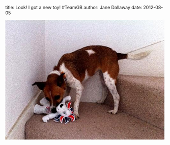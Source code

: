 
title: Look! I got a new toy! #TeamGB
author: Jane Dallaway
date: 2012-08-05

<div>
<a href="/media/Wphoto.JPG">
<img width="500" src="/media/Wphoto.JPG.500.JPG" height="375"></img>
</a>
</div>


    